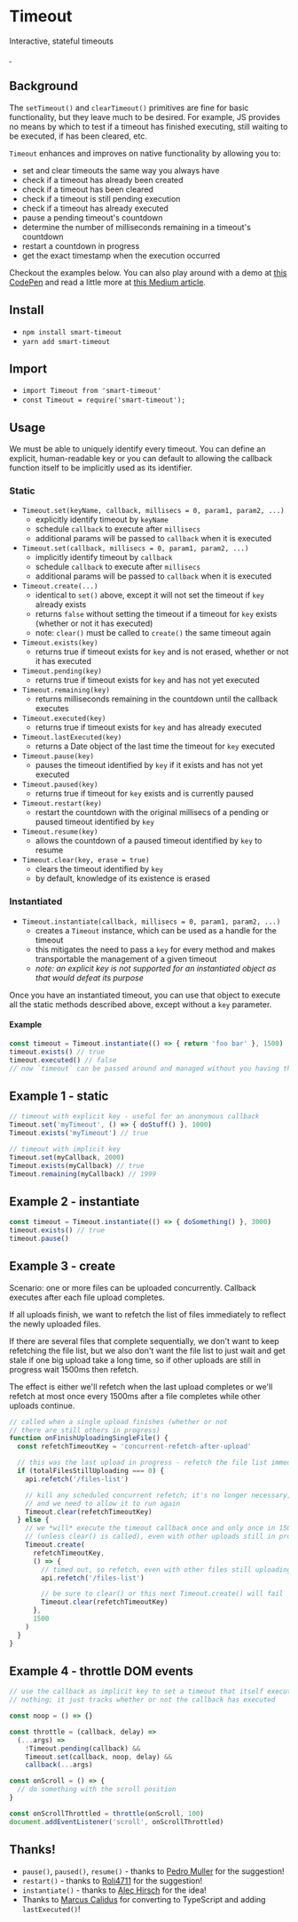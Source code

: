 # Timeout

Interactive, stateful timeouts

<a href="https://npmjs.com/package/smart-timeout" target="_blank">
  <img alt="" src="https://img.shields.io/npm/dm/smart-timeout.svg" />
</a>

<a href="https://bundlephobia.com/result?p=smart-timeout" target="_blank">
  <img alt="" src="https://badgen.net/bundlephobia/minzip/smart-timeout" />
</a>

## Background

The `setTimeout()` and `clearTimeout()` primitives are fine for basic functionality, but they leave much to be desired. For example, JS provides no means by which to test if a timeout has finished executing, still waiting to be executed, if has been cleared, etc.

`Timeout` enhances and improves on native functionality by allowing you to:
* set and clear timeouts the same way you always have
* check if a timeout has already been created
* check if a timeout has been cleared
* check if a timeout is still pending execution
* check if a timeout has already executed
* pause a pending timeout's countdown
* determine the number of milliseconds remaining in a timeout's countdown
* restart a countdown in progress
* get the exact timestamp when the execution occurred

Checkout the examples below. You can also play around with a demo at [this CodePen](http://codepen.io/rommelsantor/pen/Pbepde) and read a little more at [this Medium article](https://hackernoon.com/smarter-javascript-timeouts-24308f3be5ab).

## Install

* `npm install smart-timeout`
* `yarn add smart-timeout`

## Import

* `import Timeout from 'smart-timeout'`
* `const Timeout = require('smart-timeout');`

## Usage

We must be able to uniquely identify every timeout. You can define an explicit, human-readable key or you can default to allowing the callback function itself to be implicitly used as its identifier.

### Static

* `Timeout.set(keyName, callback, millisecs = 0, param1, param2, ...)`
  * explicitly identify timeout by `keyName`
  * schedule `callback` to execute after `millisecs`
  * additional params will be passed to `callback` when it is executed
* `Timeout.set(callback, millisecs = 0, param1, param2, ...)`
  * implicitly identify timeout by `callback`
  * schedule `callback` to execute after `millisecs`
  * additional params will be passed to `callback` when it is executed
* `Timeout.create(...)`
  * identical to `set()` above, except it will not set the timeout if `key` already exists
  * returns `false` without setting the timeout if a timeout for `key` exists (whether or not it has executed)
  * note: `clear()` must be called to `create()` the same timeout again
* `Timeout.exists(key)`
  * returns true if timeout exists for `key` and is not erased, whether or not it has executed
* `Timeout.pending(key)`
  * returns true if timeout exists for `key` and has not yet executed
* `Timeout.remaining(key)`
  * returns milliseconds remaining in the countdown until the callback executes
* `Timeout.executed(key)`
  * returns true if timeout exists for `key` and has already executed
* `Timeout.lastExecuted(key)`
  * returns a Date object of the last time the timeout for `key` executed
* `Timeout.pause(key)`
  * pauses the timeout identified by `key` if it exists and has not yet executed
* `Timeout.paused(key)`
  * returns true if timeout for `key` exists and is currently paused
* `Timeout.restart(key)`
  * restart the countdown with the original millisecs of a pending or paused timeout identified by `key`
* `Timeout.resume(key)`
  * allows the countdown of a paused timeout identified by `key` to resume
* `Timeout.clear(key, erase = true)`
  * clears the timeout identified by `key`
  * by default, knowledge of its existence is erased

### Instantiated

* `Timeout.instantiate(callback, millisecs = 0, param1, param2, ...)`
  * creates a `Timeout` instance, which can be used as a handle for the timeout
  * this mitigates the need to pass a `key` for every method and makes transportable the management of a given timeout
  * _note: an explicit key is not supported for an instantiated object as that would defeat its purpose_

Once you have an instantiated timeout, you can use that object to execute all the static methods described above, except without a `key` parameter.

#### Example

```js
const timeout = Timeout.instantiate(() => { return 'foo bar' }, 1500)
timeout.exists() // true
timeout.executed() // false
// now `timeout` can be passed around and managed without you having the key or callback in hand
```

## Example 1 - static

```js
// timeout with explicit key - useful for an anonymous callback
Timeout.set('myTimeout', () => { doStuff() }, 1000)
Timeout.exists('myTimeout') // true

// timeout with implicit key
Timeout.set(myCallback, 2000)
Timeout.exists(myCallback) // true
Timeout.remaining(myCallback) // 1999
```

## Example 2 - instantiate

```js
const timeout = Timeout.instantiate(() => { doSomething() }, 3000)
timeout.exists() // true
timeout.pause()
```

## Example 3 - create

Scenario: one or more files can be uploaded concurrently. Callback executes after each file upload completes.

If all uploads finish, we want to refetch the list of files immediately to reflect the newly uploaded files.

If there are several files that complete sequentially, we don't want to keep refetching the file list,
but we also don't want the file list to just wait and get stale if one big upload take a long time, so if other
uploads are still in progress wait 1500ms then refetch.

The effect is either we'll refetch when the last upload completes or we'll refetch at most once every 1500ms
after a file completes while other uploads continue.

```js
// called when a single upload finishes (whether or not
// there are still others in progress)
function onFinishUploadingSingleFile() {
  const refetchTimeoutKey = 'concurrent-refetch-after-upload'

  // this was the last upload in progress - refetch the file list immediately
  if (totalFilesStillUploading === 0) {
    api.refetch('/files-list')

    // kill any scheduled concurrent refetch; it's no longer necessary,
    // and we need to allow it to run again
    Timeout.clear(refetchTimeoutKey)
  } else {
    // we *will* execute the timeout callback once and only once in 1500ms
    // (unless clear() is called), even with other uploads still in progress
    Timeout.create(
      refetchTimeoutKey,
      () => {
        // timed out, so refetch, even with other files still uploading
        api.refetch('/files-list')

        // be sure to clear() or this next Timeout.create() will fail
        Timeout.clear(refetchTimeoutKey)
      },
      1500
    )
  }
}
```

## Example 4 - throttle DOM events

```js
// use the callback as implicit key to set a timeout that itself executes
// nothing; it just tracks whether or not the callback has executed

const noop = () => {}

const throttle = (callback, delay) =>
  (...args) =>
    !Timeout.pending(callback) &&
    Timeout.set(callback, noop, delay) &&
    callback(...args)

const onScroll = () => {
  // do something with the scroll position
}

const onScrollThrottled = throttle(onScroll, 100)
document.addEventListener('scroll', onScrollThrottled)
```

## Thanks!

* `pause()`, `paused()`, `resume()` - thanks to [Pedro Muller](https://github.com/pedrommuller) for the suggestion!
* `restart()` - thanks to [Roli4711](https://github.com/Roli4711) for the suggestion!
* `instantiate()` - thanks to [Alec Hirsch](https://github.com/alechirsch) for the idea!
* Thanks to [Marcus Calidus](https://github.com/MarcusCalidus) for converting to TypeScript and adding `lastExecuted()`!

